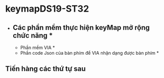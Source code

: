 # keymapDS19-ST32
* ## Các phần mềm thực hiện keyMap mở rộng chức năng *
  * Phần mềm VIA *
  * Phần code Json của bàn phím để VIA nhận dạng được bàn phím *
## Tiến hàng các thứ tự sau
